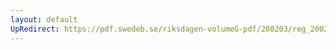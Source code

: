 ```yaml
---
layout: default
UpRedirect: https://pdf.swedeb.se/riksdagen-volumeG-pdf/200203/reg_200203/reg_200203_0187.pdf
---
```

